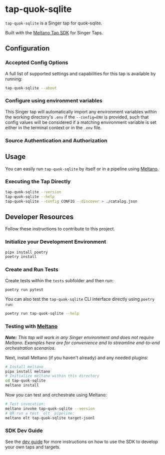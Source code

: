 # tap-quok-sqlite

`tap-quok-sqlite` is a Singer tap for quok-sqlite.

Built with the [Meltano Tap SDK](https://sdk.meltano.com) for Singer Taps.

<!--

Developer TODO: Update the below as needed to correctly describe the install procedure. For instance, if you do not have a PyPi repo, or if you want users to directly install from your git repo, you can modify this step as appropriate.

## Installation

Install from PyPi:

```bash
pipx install tap-quok-sqlite
```

Install from GitHub:

```bash
pipx install git+https://github.com/ORG_NAME/tap-quok-sqlite.git@main
```

-->

## Configuration

### Accepted Config Options

<!--
Developer TODO: Provide a list of config options accepted by the tap.

This section can be created by copy-pasting the CLI output from:

```
tap-quok-sqlite --about --format=markdown
```
-->

A full list of supported settings and capabilities for this
tap is available by running:

```bash
tap-quok-sqlite --about
```

### Configure using environment variables

This Singer tap will automatically import any environment variables within the working directory's
`.env` if the `--config=ENV` is provided, such that config values will be considered if a matching
environment variable is set either in the terminal context or in the `.env` file.

### Source Authentication and Authorization

<!--
Developer TODO: If your tap requires special access on the source system, or any special authentication requirements, provide those here.
-->

## Usage

You can easily run `tap-quok-sqlite` by itself or in a pipeline using [Meltano](https://meltano.com/).

### Executing the Tap Directly

```bash
tap-quok-sqlite --version
tap-quok-sqlite --help
tap-quok-sqlite --config CONFIG --discover > ./catalog.json
```

## Developer Resources

Follow these instructions to contribute to this project.

### Initialize your Development Environment

```bash
pipx install poetry
poetry install
```

### Create and Run Tests

Create tests within the `tests` subfolder and
  then run:

```bash
poetry run pytest
```

You can also test the `tap-quok-sqlite` CLI interface directly using `poetry run`:

```bash
poetry run tap-quok-sqlite --help
```

### Testing with [Meltano](https://www.meltano.com)

_**Note:** This tap will work in any Singer environment and does not require Meltano.
Examples here are for convenience and to streamline end-to-end orchestration scenarios._

<!--
Developer TODO:
Your project comes with a custom `meltano.yml` project file already created. Open the `meltano.yml` and follow any "TODO" items listed in
the file.
-->

Next, install Meltano (if you haven't already) and any needed plugins:

```bash
# Install meltano
pipx install meltano
# Initialize meltano within this directory
cd tap-quok-sqlite
meltano install
```

Now you can test and orchestrate using Meltano:

```bash
# Test invocation:
meltano invoke tap-quok-sqlite --version
# OR run a test `elt` pipeline:
meltano elt tap-quok-sqlite target-jsonl
```

### SDK Dev Guide

See the [dev guide](https://sdk.meltano.com/en/latest/dev_guide.html) for more instructions on how to use the SDK to
develop your own taps and targets.
